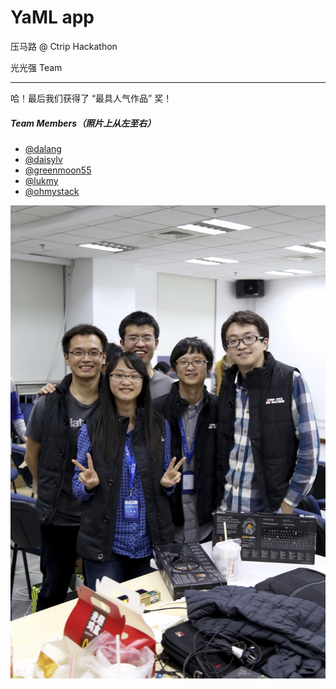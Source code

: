 # YaML app

压马路 @ Ctrip Hackathon

光光强 Team

------

哈！最后我们获得了 “最具人气作品” 奖！

##### Team Members（照片上从左至右）

* [@dalang](https://github.com/dalang)
* [@daisylv](https://github.com/daisylv)
* [@greenmoon55](https://github.com/greenmoon55)
* [@lukmy](https://github.com/lukmy)
* [@ohmystack](https://github.com/ohmystack)

![](/docs/team_members.jpg)
